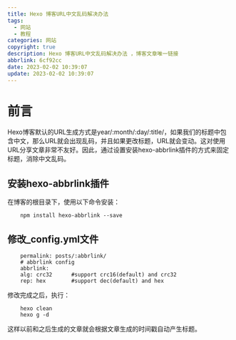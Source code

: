 ```yaml
---
title: Hexo 博客URL中文乱码解决办法
tags:
  - 网站
  - 教程
categories: 网站
copyright: true
description: Hexo 博客URL中文乱码解决办法 ，博客文章唯一链接
abbrlink: 6cf92cc
date: 2023-02-02 10:39:07
update: 2023-02-02 10:39:07
---
```


# 前言

Hexo博客默认的URL生成方式是year/:month/:day/:title/，如果我们的标题中包含中文，那么URL就会出现乱码，并且如果更改标题，URL就会变动。这对使用URL分享文章非常不友好。因此，通过设置安装hexo-abbrlink插件的方式来固定标题，消除中文乱码。

## 安装hexo-abbrlink插件

在博客的根目录下，使用以下命令安装：

        npm install hexo-abbrlink --save


## 修改_config.yml文件

        permalink: posts/:abbrlink/ 
        # abbrlink config
        abbrlink:
        alg: crc32      #support crc16(default) and crc32
        rep: hex        #support dec(default) and hex

修改完成之后，执行：

        hexo clean 
        hexo g -d
 
这样以前和之后生成的文章就会根据文章生成的时间戳自动产生标题。


